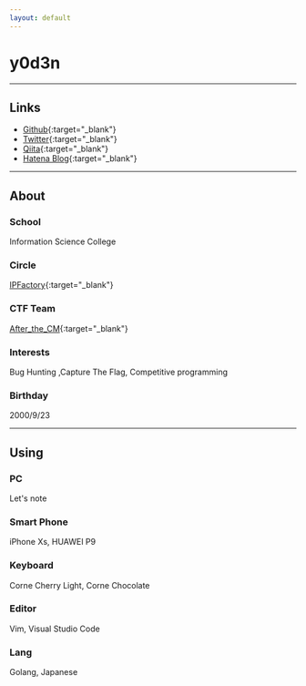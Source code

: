 ```yaml
---
layout: default
---
```

# y0d3n

* * *

## Links

 - [Github](https://github.com/y0d3n){:target="_blank"}
 - [Twitter](https://twitter.com/y0d3n){:target="_blank"}
 - [Qiita](https://qiita.com/y0d3n){:target="_blank"}
 - [Hatena Blog](https://y0d3n.hatenablog.com/about){:target="_blank"}

* * *

## About

### School
Information Science College

### Circle
[IPFactory](https://ipfactory.github.io/){:target="_blank"}

### CTF Team
[After_the_CM](https://ctftime.org/team/118161){:target="_blank"}

### Interests
Bug Hunting ,Capture The Flag, Competitive programming

### Birthday
2000/9/23

* * *

## Using

### PC
Let's note

### Smart Phone
iPhone Xs, HUAWEI P9

### Keyboard
Corne Cherry Light, Corne Chocolate

### Editor
Vim, Visual Studio Code

### Lang
Golang, Japanese
